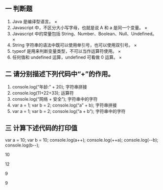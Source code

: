 ## 一  判断题 

1. Java 是编译型语言。   ×
2. Javascript 中，不区分大小写字母，也就是说 A 和 a 是同一个变量。   ×
3. Javascript 中的常量包括 String、Number、Boolean、Null、Undefined。    ×
4. String 字符串的语法中既可以使用单引号，也可以使用双引号。      ×
5. typeof 是用来判断变量类型，不可以当作运算符使用。      ×
6. 任何值和 undefined 运算，undefined 可看做 0 运算。    ×

## 二  请分别描述下列代码中“+”的作用。

1. console.log(“年龄:” + 20);     字符串拼接
2. console.log(11+22+33);        运算符
3. console.log(“网络 + 安全”);      字符串中的字符
4. var a = 1;
   var b = 2;
   console.log(“a” + b);         字符串拼接
5. var a = 1;
   var b = 2;
   console.log(“a + b”);      字符串中的字符

## 三  计算下述代码的打印值

var a = 10;
var b = 10;
console.log(a++);
console.log(++a);
console.log(--b);
console.log(b--);



10

12

9

9
